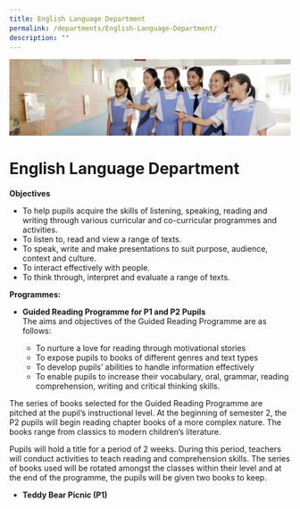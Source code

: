 ```yaml
---
title: English Language Department
permalink: /departments/English-Language-Department/
description: ""
---
```

![](/images/Departments.jpg)

English Language Department
===========================

<b>Objectives</b>

*   To help pupils acquire the skills of listening, speaking, reading and writing through various curricular and co-curricular programmes and activities.
*   To listen to, read and view a range of texts.
*   To speak, write and make presentations to suit purpose, audience, context and culture.
*   To interact effectively with people.
*   To think through, interpret and evaluate a range of texts.

<b>Programmes:</b>

*   <b>Guided Reading Programme for P1 and P2 Pupils</b>  
    The aims and objectives of the Guided Reading Programme are as follows:
    
    *   To nurture a love for reading through motivational stories
    *   To expose pupils to books of different genres and text types
    *   To develop pupils’ abilities to handle information effectively
    *   To enable pupils to increase their vocabulary, oral, grammar, reading comprehension, writing and critical thinking skills.

The series of books selected for the Guided Reading Programme are pitched at the pupil’s instructional level. At the beginning of semester 2, the P2 pupils will begin reading chapter books of a more complex nature. The books range from classics to modern children’s literature.

Pupils will hold a title for a period of 2 weeks. During this period, teachers will conduct activities to teach reading and comprehension skills. The series of books used will be rotated amongst the classes within their level and at the end of the programme, the pupils will be given two books to keep.

*   <b>Teddy Bear Picnic (P1)</b>